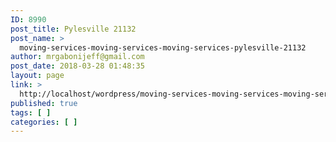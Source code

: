 ```yaml
---
ID: 8990
post_title: Pylesville 21132
post_name: >
  moving-services-moving-services-moving-services-pylesville-21132
author: mrgabonijeff@gmail.com
post_date: 2018-03-28 01:48:35
layout: page
link: >
  http://localhost/wordpress/moving-services-moving-services-moving-services-pylesville-21132/
published: true
tags: [ ]
categories: [ ]
---
```

